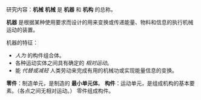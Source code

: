研究内容：**机械**
**机械** 是 **机器** 和 **机构** 的总称。

**机器** 是根据某种使用要求而设计的用来变换或传递能量、物料和信息的执行机械运动的装置。

机器的特征：

- *人为* 的构件组合体。
- 各种运动实体之间具有确定的 *相对运动*。
- 能 *代替或减轻* 人类劳动来完成有用的机械功或实现能量信息的变换。

**零件**：制造单元，是制造的 **最小单元体**。
**构件**：运动单元，是组成机构的基本要素。（各点之间无相对运动。）
零件组成构件。
